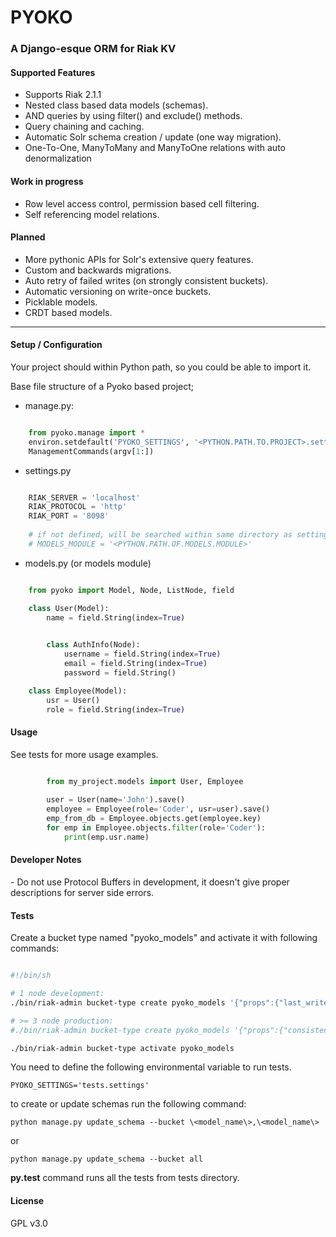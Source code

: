 # PYOKO #


### A Django-esque ORM for Riak KV  ###

#### Supported Features ####
- Supports Riak 2.1.1
- Nested class based data models (schemas).
- AND queries by using filter() and exclude() methods.
- Query chaining and caching.
- Automatic Solr schema creation / update (one way migration).
- One-To-One, ManyToMany and ManyToOne relations with auto denormalization

#### Work in progress ####
- Row level access control, permission based cell filtering.
- Self referencing model relations.

#### Planned ####
- More pythonic APIs for Solr's extensive query features.
- Custom and backwards migrations.
- Auto retry of failed writes (on strongly consistent buckets).  
- Automatic versioning on write-once buckets.
- Picklable models.
- CRDT based models.

---

#### Setup / Configuration ####

Your project should within Python path, so you could be able to import it.

Base file structure of a Pyoko based project;

- manage.py:

```python

    from pyoko.manage import *
    environ.setdefault('PYOKO_SETTINGS', '<PYTHON.PATH.TO.PROJECT>.settings')
    ManagementCommands(argv[1:])

```

- settings.py

```python

    RIAK_SERVER = 'localhost'
    RIAK_PROTOCOL = 'http'
    RIAK_PORT = '8098'
    
    # if not defined, will be searched within same directory as settings.py
    # MODELS_MODULE = '<PYTHON.PATH.OF.MODELS.MODULE>'

```


- models.py (or models module)

```python

    from pyoko import Model, Node, ListNode, field

    class User(Model):
        name = field.String(index=True)

        
        class AuthInfo(Node):
            username = field.String(index=True)
            email = field.String(index=True)
            password = field.String()

    class Employee(Model):
        usr = User()
        role = field.String(index=True)

```

#### Usage ####

See tests for more usage examples.

```python

        from my_project.models import User, Employee
        
        user = User(name='John').save()
        employee = Employee(role='Coder', usr=user).save()
        emp_from_db = Employee.objects.get(employee.key)
        for emp in Employee.objects.filter(role='Coder'):
            print(emp.usr.name)

```

#### Developer Notes ####

\- Do not use Protocol Buffers in development, it doesn't give proper descriptions for server side errors.


#### Tests ####

Create a bucket type named "pyoko_models" and activate it with following commands:

```bash

#!/bin/sh

# 1 node development:
./bin/riak-admin bucket-type create pyoko_models '{"props":{"last_write_wins":true, "allow_mult":false}}'

# >= 3 node production:
#./bin/riak-admin bucket-type create pyoko_models '{"props":{"consistent":true}}'

./bin/riak-admin bucket-type activate pyoko_models

```
You need to define the following environmental variable to run tests. 

`PYOKO_SETTINGS='tests.settings'`

to create or update schemas run the following command:

` python manage.py update_schema --bucket \<model_name\>,\<model_name\> `

or
 
` python manage.py update_schema --bucket all `

**py.test** command runs all the tests from tests directory.

#### License ####

GPL v3.0
